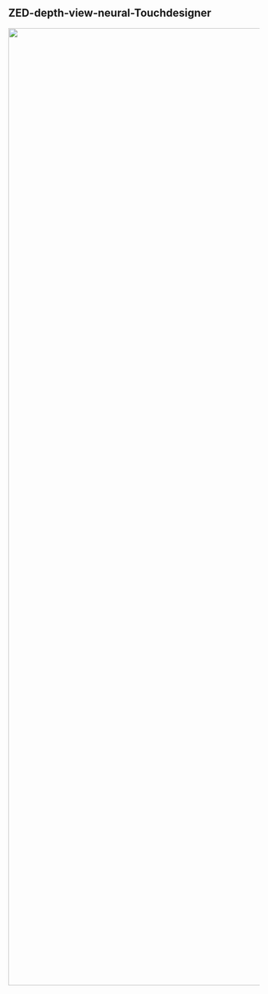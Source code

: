 ZED-depth-view-neural-Touchdesigner
-------------------------------------

<img src="https://user-images.githubusercontent.com/38649555/226604776-950f83ca-4fbd-416d-8d3a-28e8735885a3.jpg" width="1920px"/>

